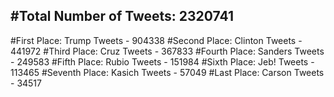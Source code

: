 #Total Number of Tweets: 2320741 
---
#First Place: Trump Tweets - 904338
#Second Place: Clinton Tweets - 441972
#Third Place: Cruz Tweets - 367833
#Fourth Place: Sanders Tweets - 249583
#Fifth Place: Rubio Tweets - 151984
#Sixth Place: Jeb! Tweets - 113465
#Seventh Place: Kasich Tweets - 57049
#Last Place: Carson Tweets - 34517
